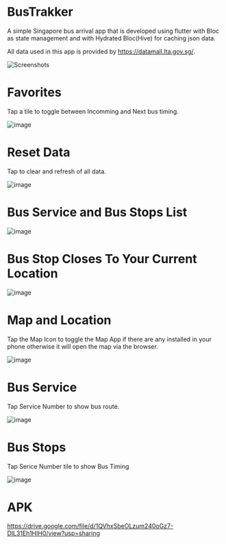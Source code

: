 # BusTrakker

A simple Singapore bus arrival app that is developed using flutter with Bloc as state management and with Hydrated Bloc(Hive) for caching json data.

All data used in this app is provided by https://datamall.lta.gov.sg/.

![Screenshots](https://user-images.githubusercontent.com/79257863/136990156-7c169e7e-0650-4d72-bb29-d5b065736874.png)

# Favorites
Tap a tile to toggle between Incomming and Next bus timing.

![image](https://user-images.githubusercontent.com/79257863/136990506-ed55d3ba-1e88-4006-b495-1bd46b10e9d1.png)

# Reset Data
Tap to clear and refresh of all data.

![image](https://user-images.githubusercontent.com/79257863/136990628-1ff1e6a2-d5fd-4ea6-928a-d46b21b1720e.png)

# Bus Service and Bus Stops List

![image](https://user-images.githubusercontent.com/79257863/136990811-9c27e106-e0bc-4206-829f-c21d0b7cc0f8.png)

# Bus Stop Closes To Your Current Location

![image](https://user-images.githubusercontent.com/79257863/137223353-1bd8dc5c-afa9-4d7f-bd0d-ab70ead20e7a.png)

# Map and Location
Tap the Map Icon to toggle the Map App if there are any installed in your phone otherwise it will open the map via the browser.

![image](https://user-images.githubusercontent.com/79257863/136991123-7be14d02-ed62-477a-9fd8-6cf6abc30fab.png)

# Bus Service
Tap Service Number to show bus route.

![image](https://user-images.githubusercontent.com/79257863/136991562-0d39a03a-8470-4ab8-9397-633228211222.png)

# Bus Stops
Tap Serice Number tile to show Bus Timing

![image](https://user-images.githubusercontent.com/79257863/137223452-66ec72e2-1865-41a0-9dd9-7b94b4d4f712.png)

# APK
https://drive.google.com/file/d/1QVhxSbeOLzum240oGz7-DlL31Eh1HIH0/view?usp=sharing
